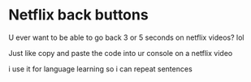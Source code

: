 # Netflix back buttons
U ever want to be able to go back 3 or 5 seconds on netflix videos? lol


Just like copy and paste the code into ur console on a netflix video

i use it for language learning so i can repeat sentences
